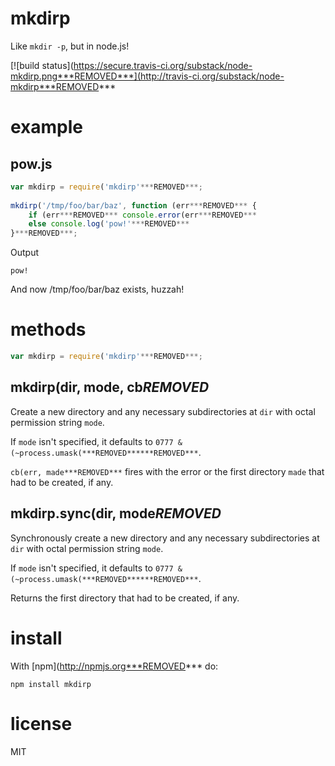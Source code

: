 # mkdirp

Like `mkdir -p`, but in node.js!

[![build status](https://secure.travis-ci.org/substack/node-mkdirp.png***REMOVED***](http://travis-ci.org/substack/node-mkdirp***REMOVED***

# example

## pow.js

```js
var mkdirp = require('mkdirp'***REMOVED***;
    
mkdirp('/tmp/foo/bar/baz', function (err***REMOVED*** {
    if (err***REMOVED*** console.error(err***REMOVED***
    else console.log('pow!'***REMOVED***
}***REMOVED***;
```

Output

```
pow!
```

And now /tmp/foo/bar/baz exists, huzzah!

# methods

```js
var mkdirp = require('mkdirp'***REMOVED***;
```

## mkdirp(dir, mode, cb***REMOVED***

Create a new directory and any necessary subdirectories at `dir` with octal
permission string `mode`.

If `mode` isn't specified, it defaults to `0777 & (~process.umask(***REMOVED******REMOVED***`.

`cb(err, made***REMOVED***` fires with the error or the first directory `made`
that had to be created, if any.

## mkdirp.sync(dir, mode***REMOVED***

Synchronously create a new directory and any necessary subdirectories at `dir`
with octal permission string `mode`.

If `mode` isn't specified, it defaults to `0777 & (~process.umask(***REMOVED******REMOVED***`.

Returns the first directory that had to be created, if any.

# install

With [npm](http://npmjs.org***REMOVED*** do:

```
npm install mkdirp
```

# license

MIT
